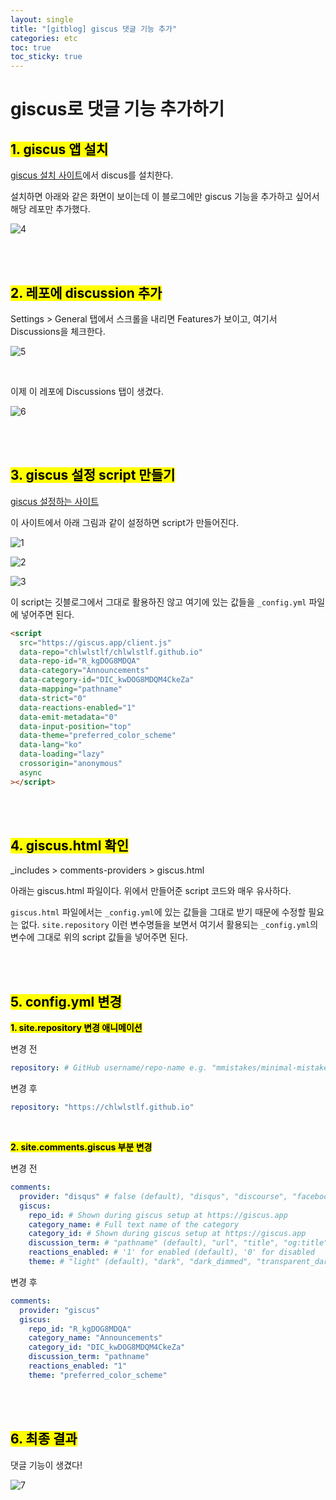 ```yaml
---
layout: single
title: "[gitblog] giscus 댓글 기능 추가"
categories: etc
toc: true
toc_sticky: true
---
```


# giscus로 댓글 기능 추가하기

## <mark class="pink">1. giscus 앱 설치</mark>

[giscus 설치 사이트](https://github.com/apps/giscus)에서 discus를 설치한다.

설치하면 아래와 같은 화면이 보이는데 이 블로그에만 giscus 기능을 추가하고 싶어서 해당 레포만 추가했다.

![4](https://github.com/user-attachments/assets/c24488d1-4803-40b1-94aa-8cce4c2aea6a)

<br>
<br>

## <mark class="pink">2. 레포에 discussion 추가</mark>

Settings > General 탭에서 스크롤을 내리면 Features가 보이고, 여기서 Discussions을 체크한다.

![5](https://github.com/user-attachments/assets/f5feb895-7df1-4eee-8e41-dfbf649d07ec)

<br>

이제 이 레포에 Discussions 탭이 생겼다.

![6](https://github.com/user-attachments/assets/94a4c042-016d-45c0-90c6-af54868aec04)

<br>
<br>

## <mark class="pink">3. giscus 설정 script 만들기</mark>

[giscus 설정하는 사이트](https://giscus.app/ko)

이 사이트에서 아래 그림과 같이 설정하면 script가 만들어진다.

![1](https://github.com/user-attachments/assets/ff465543-6c84-497e-b9b3-dab65ab89eec)

![2](https://github.com/user-attachments/assets/845ec57e-5b30-4fbe-8c69-2bb6a953af8e)

![3](https://github.com/user-attachments/assets/7b3f34bb-ee33-4c08-9e46-510e5c4b8fff)

이 script는 깃블로그에서 그대로 활용하진 않고 여기에 있는 값들을 `_config.yml` 파일에 넣어주면 된다.

```html
<script
  src="https://giscus.app/client.js"
  data-repo="chlwlstlf/chlwlstlf.github.io"
  data-repo-id="R_kgDOG8MDQA"
  data-category="Announcements"
  data-category-id="DIC_kwDOG8MDQM4CkeZa"
  data-mapping="pathname"
  data-strict="0"
  data-reactions-enabled="1"
  data-emit-metadata="0"
  data-input-position="top"
  data-theme="preferred_color_scheme"
  data-lang="ko"
  data-loading="lazy"
  crossorigin="anonymous"
  async
></script>
```

<br>
<br>

## <mark class="pink">4. giscus.html 확인</mark>

\_includes > comments-providers > giscus.html

아래는 giscus.html 파일이다. 위에서 만들어준 script 코드와 매우 유사하다.

`giscus.html` 파일에서는 `_config.yml`에 있는 값들을 그대로 받기 때문에 수정할 필요는 없다. `site.repository` 이런 변수명들을 보면서 여기서 활용되는 `_config.yml`의 변수에 그대로 위의 script 값들을 넣어주면 된다.

<script src="https://gist.github.com/chlwlstlf/2b744407120427758b60f55036edcd96.js"></script>

<br>
<br>

## <mark class="pink">5. config.yml 변경</mark>

**<mark class="yellow">1. site.repository 변경 애니메이션</mark>**

변경 전

```yml
repository: # GitHub username/repo-name e.g. "mmistakes/minimal-mistakes"
```

변경 후

```yml
repository: "https://chlwlstlf.github.io"
```

<br>

**<mark class="yellow">2. site.comments.giscus 부분 변경</mark>**

변경 전

```yml
comments:
  provider: "disqus" # false (default), "disqus", "discourse", "facebook", "staticman", "staticman_v2", "utterances", "giscus", "custom"
  giscus:
    repo_id: # Shown during giscus setup at https://giscus.app
    category_name: # Full text name of the category
    category_id: # Shown during giscus setup at https://giscus.app
    discussion_term: # "pathname" (default), "url", "title", "og:title"
    reactions_enabled: # '1' for enabled (default), '0' for disabled
    theme: # "light" (default), "dark", "dark_dimmed", "transparent_dark", "preferred_color_scheme"
```

변경 후

```yml
comments:
  provider: "giscus"
  giscus:
    repo_id: "R_kgDOG8MDQA"
    category_name: "Announcements"
    category_id: "DIC_kwDOG8MDQM4CkeZa"
    discussion_term: "pathname"
    reactions_enabled: "1"
    theme: "preferred_color_scheme"
```

<br>
<br>

## <mark class="pink">6. 최종 결과</mark>

댓글 기능이 생겼다!

![7](https://github.com/user-attachments/assets/f91b3d47-16a7-4e3e-ae65-409ceab827be)
